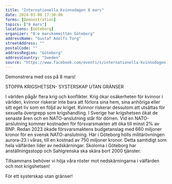 ```yaml
---
title: "Internationella Kvinnodagen 8 mars"
date: 2024-03-08 17:30:00
forms: [Demonstration]
topics: ["8 mars"]
locations: [Göteborg]
organizer: "8:e marskommittén Göteborg"
addressName: "Gustaf Adolfs Torg"
streetAddress: ""
postalCode: ""
addressRegion: "Göteborg"
addressCountry: "Sweden"
source: "https://www.facebook.com/events/s/internationella-kvinnodagen-8-/1397985217771473/"
---
```

Demonstrera med oss på 8 mars!

STOPPA KRIGSHETSEN- SYSTERSKAP UTAN GRÄNSER

I världen pågår flera krig och konflikter. Krig ökar osäkerheten för kvinnor i världen, kvinnor riskerar inte bara att förlora sina hem, sina anhöriga eller sitt eget liv som en följd av kriget. Kvinnor riskerar dessutom att utsättas för sexuella övergrepp som krigshandling. I Sverige har krigshetsen ökat de senaste åren och en NATO-anslutning står för dörren. Vid en NATO-anslutning kommer kostnaden för försvarsmakten att öka till minst 2% av BNP. Redan 2023 ökade försvarsmaktens budgetanslag med 660 miljoner kronor för en svensk NATO-anslutning. Här i Göteborg hölls militärövningen aurora-23 i våras, till en kostnad av 750 miljoner kronor. Detta samtidigt som hela välfärden lider av nedskärningar. Skolorna i Göteborg har anställningsstopp och Sahlgrenska ska skära bort 2000 tjänster.

Tillsammans behöver vi höja våra röster mot nedskärningarna i välfärden och mot krigshetsen!

För ett systerskap utan gränser! 